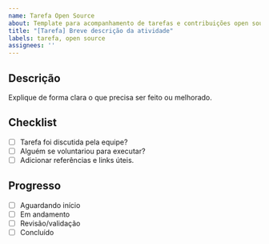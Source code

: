 ```yaml
---
name: Tarefa Open Source
about: Template para acompanhamento de tarefas e contribuições open source
title: "[Tarefa] Breve descrição da atividade"
labels: tarefa, open source
assignees: ''
---
```


## Descrição
Explique de forma clara o que precisa ser feito ou melhorado.

## Checklist
- [ ] Tarefa foi discutida pela equipe?
- [ ] Alguém se voluntariou para executar?
- [ ] Adicionar referências e links úteis.

## Progresso
- [ ] Aguardando início
- [ ] Em andamento
- [ ] Revisão/validação
- [ ] Concluído
